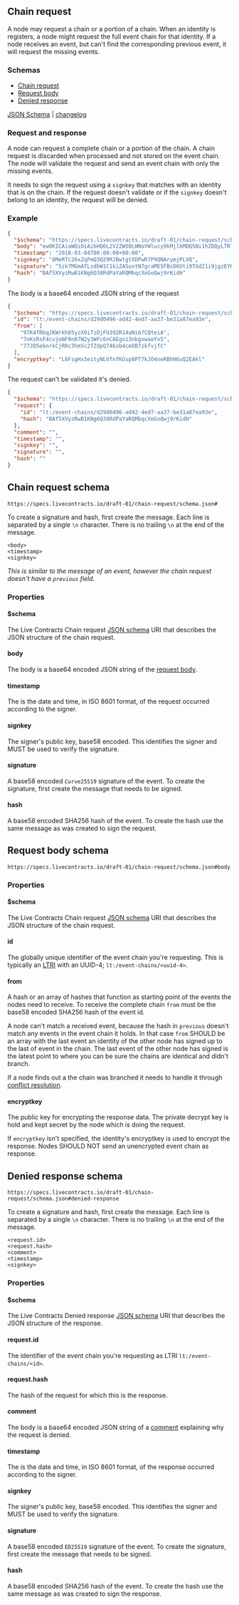 ## Chain request

A node may request a chain or a portion of a chain. When an identity is registers, a node might request the full event
chain for that identity. If a node receives an event, but can't find the corresponding previous event, it will request
the missing events.

### Schemas

* [Chain request](#chain-request-schema)
* [Request body](#request-body-schema)
* [Denied response](#denied-response-schema)

[JSON Schema](http://specs.livecontracts.io/draft-01/chain-request/schema.json) | [changelog](changelog.md)

### Request and response

A node can request a complete chain or a portion of the chain. A chain request is discarded when processed and not
stored on the event chain. The node will validate the request and send an event chain with only the missing events.

It needs to sign the request using a `signkey` that matches with an identity that is on the chain. If the request
doesn't validate or if the `signkey` doesn't belong to an identity, the request will be denied.

### Example

```json
{
  "$schema": "https://specs.livecontracts.io/draft-01/chain-request/schema.json#",
  "body": "ew0KICAiaWQiOiAibHQ6L2V2ZW50LWNoYWlucy9kMjlkMDQ5Ni1hZDQyLTRlZDctYWEzNy1iZTMxYTg3ZWE5M2UiLA0KICAiZnJvbSI6IFsNCiAgICAiOVRLNGZSYnFKS1dya2g4NXl6WDlpVHpEakZVMzkyUjE0YU5pNjdDUXRlaUEiLA0KICAgICI3bktzUnNGNGN1am9ORjluODdXMnkxV0ZjNm5DQUVnbzEzbmJneHdhZVl4NSIsDQogICAgIjc3SkQ1ZWJucmtDalJSYzNobVNjMmZaZHBRNzQ2emI0Y21YQjd6a2Z2amZDIg0KICBdLA0KICAiZW5jcnlwdGtleSI6ICJMNkZzZ0h4M2VpdHlOTFZmbmZLR3NwOFBUN2tKTzRuZVJCaEg2dVEyRUFrbCINCn0=",
  "timestamp": "2018-03-04T00:00:00+00:00",
  "signkey": "8MeRTc26xZqPmQ3Q29RJBwtgtXDPwR7P9QNArymjPLVQ",
  "signature": "5zk7MGmATLsdbW1C1kiZASuxtN7graME5FBcD6Uti9TGd21i9jgzEYHF9Qaz9cYVV6ZoHg2kPAyiukTtSCW36EuZ",
  "hash": "BAf5XVyzRwB1KNg6Q38RdPaYaRQMbqcXeGoQwj9rKidH"
}
```

The body is a base64 encoded JSON string of the request

```json
{
  "$schema": "https://specs.livecontracts.io/draft-01/chain-request/schema.json#body",
  "id": "lt:/event-chains/d29d0496-ad42-4ed7-aa37-be31a87ea93e",
  "from": [
    "9TK4fRbqJKWrkh85yzX9iTzDjFU392R14aNi67CQteiA",
    "7nKsRsF4cujoNF9n87W2y1WFc6nCAEgo13nbgxwaeYx5",
    "77JD5ebnrkCjRRc3hmSc2fZdpQ746zb4cmXB7zkfvjfC"
  ],
  "encryptkey": "L6FsgHx3eityNLVfnfKGsp8PT7kJO4neRBhH6uQ2EAkl"
}
```

The request can't be validated it's denied.

```json
{
  "$schema": "https://specs.livecontracts.io/draft-01/chain-request/schema.json#denied-response",
  "request": {
    "id": "lt:/event-chains/d29d0496-ad42-4ed7-aa37-be31a87ea93e",
    "hash": "BAf5XVyzRwB1KNg6Q38RdPaYaRQMbqcXeGoQwj9rKidH"
  },
  "comment": "",
  "timestamp": "",
  "signkey": "",
  "signature": "",
  "hash": ""
}
```

## Chain request schema

`https://specs.livecontracts.io/draft-01/chain-request/schema.json#`

To create a signature and hash, first create the message. Each line is separated by a single `\n` character. There is no
trailing `\n` at the end of the message.
                                                          
```text
<body>
<timestamp>
<signkey>
```

_This is similar to the message of an event, however the chain request doesn't have a _`previous`_ field._

### Properties

#### $schema

The Live Contracts Chain request [JSON schema](http://json-schema.org) URI that describes the JSON structure of the
chain request.

#### body

The body is a base64 encoded JSON string of the [request body](#request-body-schema).

#### timestamp

The is the date and time, in ISO 8601 format, of the request occurred according to the signer.

#### signkey

The signer's public key, base58 encoded. This identifies the signer and MUST be used to verify the signature.

#### signature

A base58 encoded `Curve25519` signature of the event. To create the signature, first create the message that needs to be
signed.

#### hash

A base58 encoded SHA256 hash of the event. To create the hash use the same message as was created to sign the request.

## Request body schema

`https://specs.livecontracts.io/draft-01/chain-request/schema.json#body`

### Properties

#### $schema

The Live Contracts Chain request [JSON schema](http://json-schema.org) URI that describes the JSON structure of the
chain request.

#### id

The globally unique identifier of the event chain you're requesting. This is typically an [LTRI](../ltri/README.md) with
an UUID-4; `lt:/event-chains/<uuid-4>`.

#### from

A hash or an array of hashes that function as starting point of the events the nodes need to receive. To receive the
complete chain `from` must be the base58 encoded SHA256 hash of the event id.

A node can't match a received event, because the hash in `previous` doesn't match any events in the event chain it
holds. In that case `from` SHOULD be an array with the last event an identity of the other node has signed up to the
last of event in the chain. The last event of the other node has signed is the latest point to where you can be sure the
chains are identical and didn't branch.

If a node finds out a the chain was branched it needs to handle it through
[conflict resolution](../conflict-resolution/).

#### encryptkey

The public key for encrypting the response data. The private decrypt key is hold and kept secret by the node which is
doing the request.

If `encryptkey` isn't specified, the identity's encryptkey is used to encrypt the response. Nodes SHOULD NOT send an
unencrypted event chain as response.

## Denied response schema

`https://specs.livecontracts.io/draft-01/chain-request/schema.json#denied-response`

To create a signature and hash, first create the message. Each line is separated by a single `\n` character. There is no
trailing `\n` at the end of the message.
                                                          
```text
<request.id>
<request.hash>
<comment>
<timestamp>
<signkey>
```

### Properties

#### $schema

The Live Contracts Denied response [JSON schema](http://json-schema.org) URI that describes the JSON structure of the
response.

#### request.id

The identifier of the event chain you're requesting as LTRI `lt:/event-chains/<id>`.

#### request.hash

The hash of the request for which this is the response.

#### comment

The body is a base64 encoded JSON string of a [comment](../comment/) explaining why the request is denied.

#### timestamp

The is the date and time, in ISO 8601 format, of the response occurred according to the signer.

#### signkey

The signer's public key, base58 encoded. This identifies the signer and MUST be used to verify the signature.

#### signature

A base58 encoded `ED25519` signature of the event. To create the signature, first create the message that needs to be
signed.

#### hash

A base58 encoded SHA256 hash of the event. To create the hash use the same message as was created to sign the response.
